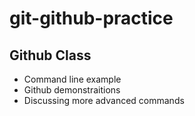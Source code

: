 git-github-practice
===================

## Github Class

* Command line example
* Github demonstraitions
* Discussing more advanced commands
